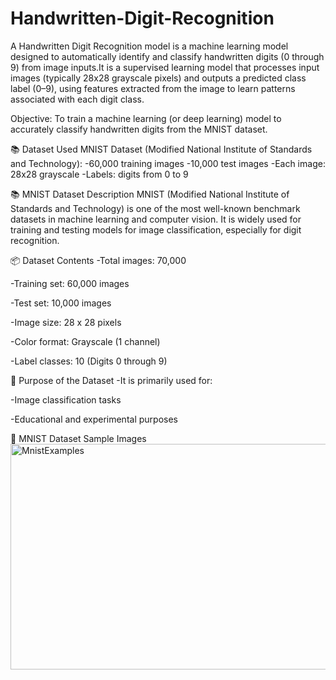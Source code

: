 # Handwritten-Digit-Recognition
A Handwritten Digit Recognition model is a machine learning model designed to automatically identify and classify handwritten digits (0 through 9) from image inputs.It is a supervised learning model that processes input images (typically 28x28 grayscale pixels) and outputs a predicted class label (0–9), using features extracted from the image to learn patterns associated with each digit class.

Objective: To train a machine learning (or deep learning) model to accurately classify handwritten digits from the MNIST dataset.

📚 Dataset Used
MNIST Dataset (Modified National Institute of Standards and Technology):
-60,000 training images
-10,000 test images
-Each image: 28x28 grayscale
-Labels: digits from 0 to 9

📚 MNIST Dataset Description
MNIST (Modified National Institute of Standards and Technology) is one of the most well-known benchmark datasets in machine learning and computer vision. It is widely used for training and testing models for image classification, especially for digit recognition.

📦 Dataset Contents
-Total images: 70,000

-Training set: 60,000 images

-Test set: 10,000 images

-Image size: 28 x 28 pixels

-Color format: Grayscale (1 channel)

-Label classes: 10 (Digits 0 through 9)

🧪 Purpose of the Dataset
-It is primarily used for:

-Image classification tasks

-Educational and experimental purposes

🔢 MNIST Dataset Sample Images
<img width="594" height="361" alt="MnistExamples" src="https://github.com/user-attachments/assets/3d4d9f0e-d30d-4536-9ff4-d9c735bf61e1" />




